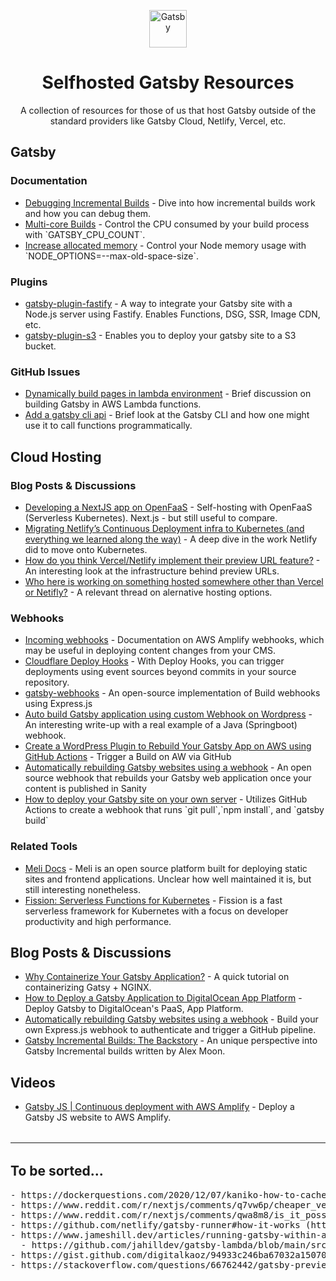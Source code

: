 <p align="center">
  <a href="https://www.gatsbyjs.com">
    <img alt="Gatsby" src="https://www.gatsbyjs.com/Gatsby-Monogram.svg" width="60" />
  </a>
</p>
<h1 align="center">
  Selfhosted Gatsby Resources
</h1>
<p align="center">A collection of resources for those of us that host Gatsby outside of the standard providers like Gatsby Cloud, Netlify, Vercel, etc.</p>

<h2>Gatsby</h2>
<h3>Documentation</h3>
<ul>
    <li><a href="https://www.gatsbyjs.com/docs/debugging-incremental-builds/">Debugging Incremental Builds</a> - Dive into how incremental builds work and how you can debug them.</li>
    <li><a href="https://www.gatsbyjs.com/docs/multi-core-builds/">Multi-core Builds</a> - Control the CPU consumed by your build process with `GATSBY_CPU_COUNT`.</li>
    <li><a href="https://www.gatsbyjs.com/docs/how-to/performance/resolving-out-of-memory-issues/#increase-allocated-memory-andor-upgrade-your-hardware">Increase allocated memory</a> - Control your Node memory usage with `NODE_OPTIONS=--max-old-space-size`.</li>
</ul>

<h3>Plugins</h3>
<ul>
    <li><a href="https://github.com/gatsby-uc/plugins/tree/main/packages/gatsby-plugin-fastify">gatsby-plugin-fastify</a> - A way to integrate your Gatsby site with a Node.js server using Fastify. Enables Functions, DSG, SSR, Image CDN, etc.</li>
    <li><a href="https://github.com/jariz/gatsby-plugin-s3">gatsby-plugin-s3</a> - Enables you to deploy your gatsby site to a S3 bucket.</li>
</ul>

<h3>GitHub Issues</h3>
<ul>
    <li><a href="https://github.com/gatsbyjs/gatsby/issues/12817">Dynamically build pages in lambda environment</a> - Brief discussion on building Gatsby in AWS Lambda functions.</li>
    <li><a href="https://github.com/gatsbyjs/gatsby/issues/14366">Add a gatsby cli api</a> - Brief look at the Gatsby CLI and how one might use it to call functions programmatically.</li>
</ul>

<h2>Cloud Hosting</h2>
<h3>Blog Posts & Discussions</h3>
<ul>
    <li><a href="https://dev.to/mikeyglitz/developing-a-nextjs-app-on-openfaas-oof">Developing a NextJS app on OpenFaaS</a> - Self-hosting with OpenFaaS (Serverless Kubernetes). Next.js - but still useful to compare.</li>
    <li><a href="https://medium.com/netlify/migrating-netlifys-continuous-deployment-infra-to-kubernetes-and-everything-we-learned-along-the-1e5989254269">Migrating Netlify’s Continuous Deployment infra to Kubernetes (and everything we learned along the way)</a> - A deep dive in the work Netlify did to move onto Kubernetes.</li>
    <li><a href="https://www.reddit.com/r/devops/comments/u7vzzl/how_do_you_think_vercelnetlify_implement_their/">How do you think Vercel/Netlify implement their preview URL feature?</a> - An interesting look at the infrastructure behind preview URLs.</li>
    <li><a href="https://www.reddit.com/r/nextjs/comments/s4xeg5/who_here_is_working_on_something_hosted_somewhere/">Who here is working on something hosted somewhere other than Vercel or Netifly?</a> - A relevant thread on alernative hosting options.</li>    
</ul>

<h3>Webhooks</h3>
<ul>
    <li><a href="https://docs.aws.amazon.com/amplify/latest/userguide/webhooks.html">Incoming webhooks</a> - Documentation on AWS Amplify webhooks, which may be useful in deploying content changes from your CMS.</li>
    <li><a href="https://developers.cloudflare.com/pages/platform/deploy-hooks/">Cloudflare Deploy Hooks</a> - With Deploy Hooks, you can trigger deployments using event sources beyond commits in your source repository.</li>
    <li><a href="https://github.com/DymytriiLynx/gatsby-webhooks">gatsby-webhooks</a> - An open-source implementation of Build webhooks using Express.js</li>
    <li><a href="https://medium.com/technogise/auto-build-gatsby-application-using-custom-webhook-on-wordpress-c3c5f70ca005#3c90">Auto build Gatsby application using custom Webhook on Wordpress</a> - An interesting write-up with a real example of a Java (Springboot) webhook.</li>
    <li><a href="https://www.twilio.com/blog/create-wordpress-plugin-rebuild-gatsby-app-aws-github-actions">Create a WordPress Plugin to Rebuild Your Gatsby App on AWS using GitHub Actions</a> - Trigger a Build on AW via GitHub</li>
    <li><a href="https://humanoids.nl/en/articles/sanity-webhook-github/">Automatically rebuilding Gatsby websites using a webhook</a> -  An open source webhook that rebuilds your Gatsby web application once your content is published in Sanity</li>
    <li><a href="https://mxd.codes/articles/how-to-deploy-your-gatsby-site-on-your-own-server">How to deploy your Gatsby site on your own server</a> -  Utilizes GitHub Actions to create a webhook that runs `git pull`,`npm install`, and `gatsby build`</li>
</ul>

<h3>Related Tools</h3>
<ul>
    <li><a href="https://docs.meli.sh/">Meli Docs</a> - Meli is an open source platform built for deploying static sites and frontend applications. Unclear how well maintained it is, but still interesting nonetheless.</li>
    <li><a href="https://github.com/fission/fission">Fission: Serverless Functions for Kubernetes</a> - Fission is a fast serverless framework for Kubernetes with a focus on developer productivity and high performance.</li>
</ul>

<h2>Blog Posts & Discussions</h2>
<ul>
    <li><a href="https://valenciandigital.com/insights/why-containerize-your-gatsby-application">Why Containerize Your Gatsby Application?</a> - A quick tutorial on containerizing Gatsy + NGINX.</li>
    <li><a href="https://www.digitalocean.com/community/tutorials/how-to-deploy-a-gatsby-application-to-digitalocean-app-platform">How to Deploy a Gatsby Application to DigitalOcean App Platform</a> - Deploy Gatsby to DigitalOcean's PaaS, App Platform.</li>
    <li><a href="https://humanoids.nl/en/articles/sanity-webhook-github/">Automatically rebuilding Gatsby websites using a webhook</a> - Build your own Express.js webhook to authenticate and trigger a GitHub pipeline.</li>
    <li><a href="https://moonmeister.net/blog/gatsby-incremental-builds-the-backstory/">Gatsby Incremental Builds: The Backstory</a> - An unique perspective into Gatsby Incremental builds written by Alex Moon.</li>
</ul>

<h2>Videos</h2>
<ul>
    <li><a href="https://www.youtube.com/watch?v=khydpJc3iFE">Gatsby JS | Continuous deployment with AWS Amplify</a> - Deploy a Gatsby JS website to AWS Amplify.</li>
</ul>

<hr style="margin: 32px 0;"/>

<h2>To be sorted...</h2>
<pre>
- https://dockerquestions.com/2020/12/07/kaniko-how-to-cache-folders-from-gatsby-build-in-kubernetes-using-tekton/
- https://www.reddit.com/r/nextjs/comments/q7vw6p/cheaper_vercel_alternatives_specifically_to/
- https://www.reddit.com/r/nextjs/comments/qwa8m8/is_it_possible_to_deploy_a_nextjs_app_with_ssr/
- https://github.com/netlify/gatsby-runner#how-it-works (https://www.netlify.com/blog/cut-build-times-with-gatsby-runner/)
- https://www.jameshill.dev/articles/running-gatsby-within-aws-lambda/
  - https://github.com/jahilldev/gatsby-lambda/blob/main/src/lambda.ts
- https://gist.github.com/digitalkaoz/94933c246ba67032a1507083e2605a30
- https://stackoverflow.com/questions/66762442/gatsby-preview-server-in-a-serverless-stateless-environment
</pre>
